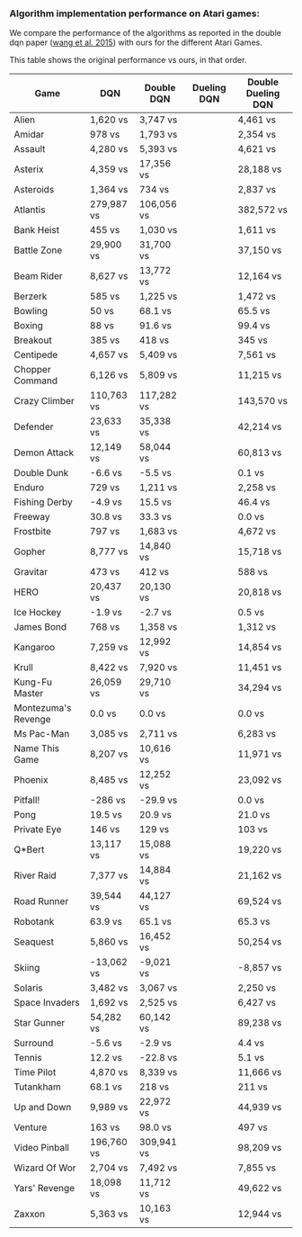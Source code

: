 ### Algorithm implementation performance on Atari games:
We compare the performance of the algorithms as reported in the double dqn paper ([wang et al. 2015](https://arxiv.org/pdf/1511.06581.pdf)) with ours for the different Atari Games.

This table shows the original performance vs ours, in that order.

| Game                | DQN              | Double DQN      | Dueling DQN  | Double Dueling DQN |
|---------------------|------------------|-----------------|--------------|--------------------|
| Alien               | 1,620 vs         | 3,747 vs        |              | 4,461 vs           | 
| Amidar              | 978 vs           | 1,793 vs        |              | 2,354 vs           | 
| Assault             | 4,280 vs         | 5,393 vs        |              | 4,621 vs           | 
| Asterix             | 4,359 vs         | 17,356 vs       |              | 28,188 vs          |
| Asteroids           | 1,364 vs         | 734 vs          |              | 2,837 vs           |
| Atlantis            | 279,987 vs       | 106,056 vs      |              | 382,572 vs         |
| Bank Heist          | 455 vs           | 1,030 vs        |              | 1,611 vs           |
| Battle Zone         | 29,900 vs        | 31,700 vs       |              | 37,150 vs          | 
| Beam Rider          | 8,627 vs         | 13,772 vs       |              | 12,164 vs          | 
| Berzerk             | 585 vs           | 1,225 vs        |              | 1,472 vs           | 
| Bowling             | 50 vs            | 68.1 vs         |              | 65.5 vs            |
| Boxing              | 88 vs            | 91.6 vs         |              | 99.4 vs            |
| Breakout            | 385 vs           | 418 vs          |              | 345 vs             |
| Centipede           | 4,657 vs         | 5,409 vs        |              | 7,561 vs           |
| Chopper Command     | 6,126 vs         | 5,809 vs        |              | 11,215 vs          | 
| Crazy Climber       | 110,763 vs       | 117,282 vs      |              | 143,570 vs         | 
| Defender            | 23,633 vs        | 35,338 vs       |              | 42,214 vs          | 
| Demon Attack        | 12,149 vs        | 58,044 vs       |              | 60,813 vs          |
| Double Dunk         | -6.6 vs          | -5.5 vs         |              | 0.1 vs             |
| Enduro              | 729 vs           | 1,211 vs        |              | 2,258 vs           |
| Fishing Derby       | -4.9 vs          | 15.5 vs         |              | 46.4 vs            |
| Freeway             | 30.8 vs          | 33.3 vs         |              | 0.0 vs             | 
| Frostbite           | 797 vs           | 1,683 vs        |              | 4,672 vs           | 
| Gopher              | 8,777 vs         | 14,840 vs       |              | 15,718 vs          | 
| Gravitar            | 473 vs           | 412 vs          |              | 588 vs             |
| HERO                | 20,437 vs        | 20,130 vs       |              | 20,818 vs          |
| Ice Hockey          | -1.9 vs          | -2.7 vs         |              | 0.5 vs             |
| James Bond          | 768 vs           | 1,358 vs        |              | 1,312 vs           |
| Kangaroo            | 7,259 vs         | 12,992 vs       |              | 14,854 vs          | 
| Krull               | 8,422 vs         | 7,920 vs        |              | 11,451 vs          | 
| Kung-Fu Master      | 26,059 vs        | 29,710 vs       |              | 34,294 vs          | 
| Montezuma's Revenge | 0.0 vs           | 0.0 vs          |              | 0.0 vs             |
| Ms Pac-Man          | 3,085 vs         | 2,711 vs        |              | 6,283 vs           |
| Name This Game      | 8,207 vs         | 10,616 vs       |              | 11,971 vs          |
| Phoenix             | 8,485 vs         | 12,252 vs       |              | 23,092 vs          |
| Pitfall!            | -286 vs          | -29.9 vs        |              | 0.0 vs             | 
| Pong                | 19.5 vs          | 20.9 vs         |              | 21.0 vs            | 
| Private Eye         | 146 vs           | 129 vs          |              | 103 vs             | 
| Q*Bert              | 13,117 vs        | 15,088 vs       |              | 19,220 vs          |
| River Raid          | 7,377 vs         | 14,884 vs       |              | 21,162 vs          |
| Road Runner         | 39,544 vs        | 44,127 vs       |              | 69,524 vs          |
| Robotank            | 63.9 vs          | 65.1 vs         |              | 65.3 vs            |
| Seaquest            | 5,860 vs         | 16,452 vs       |              | 50,254 vs          | 
| Skiing              | -13,062 vs       | -9,021 vs       |              | -8,857 vs          | 
| Solaris             | 3,482 vs         | 3,067 vs        |              | 2,250 vs           | 
| Space Invaders      | 1,692 vs         | 2,525 vs        |              | 6,427 vs           |
| Star Gunner         | 54,282 vs        | 60,142 vs       |              | 89,238 vs          |
| Surround            | -5.6 vs          | -2.9 vs         |              | 4.4 vs             |
| Tennis              | 12.2 vs          | -22.8 vs        |              | 5.1 vs             |
| Time Pilot          | 4,870 vs         | 8,339 vs        |              | 11,666 vs          | 
| Tutankham           | 68.1 vs          | 218 vs          |              | 211 vs             | 
| Up and Down         | 9,989 vs         | 22,972 vs       |              | 44,939 vs          | 
| Venture             | 163 vs           | 98.0 vs         |              | 497 vs             |
| Video Pinball       | 196,760 vs       | 309,941 vs      |              | 98,209 vs          |
| Wizard Of Wor       | 2,704 vs         | 7,492 vs        |              | 7,855 vs           |
| Yars' Revenge       | 18,098 vs        | 11,712 vs       |              | 49,622 vs          |
| Zaxxon              | 5,363 vs         | 10,163 vs       |              | 12,944 vs          |

